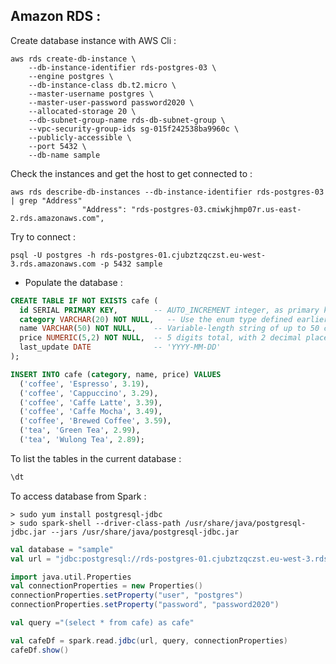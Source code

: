 Amazon RDS :
-------------

Create database instance with AWS Cli :

```console
aws rds create-db-instance \
    --db-instance-identifier rds-postgres-03 \
    --engine postgres \
    --db-instance-class db.t2.micro \
    --master-username postgres \
    --master-user-password password2020 \
    --allocated-storage 20 \
    --db-subnet-group-name rds-db-subnet-group \
    --vpc-security-group-ids sg-015f242538ba9960c \
    --publicly-accessible \
    --port 5432 \
    --db-name sample
```

Check the instances and get the host to get connected to :

```console
aws rds describe-db-instances --db-instance-identifier rds-postgres-03 | grep "Address"
                "Address": "rds-postgres-03.cmiwkjhmp07r.us-east-2.rds.amazonaws.com",
```

Try to connect :

```console
psql -U postgres -h rds-postgres-01.cjubztzqczst.eu-west-3.rds.amazonaws.com -p 5432 sample
```

+ Populate the database :

```sql
CREATE TABLE IF NOT EXISTS cafe (
  id SERIAL PRIMARY KEY,        -- AUTO_INCREMENT integer, as primary key
  category VARCHAR(20) NOT NULL,   -- Use the enum type defined earlier
  name VARCHAR(50) NOT NULL,    -- Variable-length string of up to 50 characters
  price NUMERIC(5,2) NOT NULL,  -- 5 digits total, with 2 decimal places
  last_update DATE              -- 'YYYY-MM-DD'
);

INSERT INTO cafe (category, name, price) VALUES
  ('coffee', 'Espresso', 3.19),
  ('coffee', 'Cappuccino', 3.29),
  ('coffee', 'Caffe Latte', 3.39),
  ('coffee', 'Caffe Mocha', 3.49),
  ('coffee', 'Brewed Coffee', 3.59),
  ('tea', 'Green Tea', 2.99),
  ('tea', 'Wulong Tea', 2.89);
```

To list  the tables in the current database :
```sql
\dt
```

To access database from Spark :

```console
> sudo yum install postgresql-jdbc
> sudo spark-shell --driver-class-path /usr/share/java/postgresql-jdbc.jar --jars /usr/share/java/postgresql-jdbc.jar
```

```scala
val database = "sample"
val url = "jdbc:postgresql://rds-postgres-01.cjubztzqczst.eu-west-3.rds.amazonaws.com:5432/" + database

import java.util.Properties
val connectionProperties = new Properties()
connectionProperties.setProperty("user", "postgres")
connectionProperties.setProperty("password", "password2020")

val query ="(select * from cafe) as cafe"

val cafeDf = spark.read.jdbc(url, query, connectionProperties)
cafeDf.show()
```
